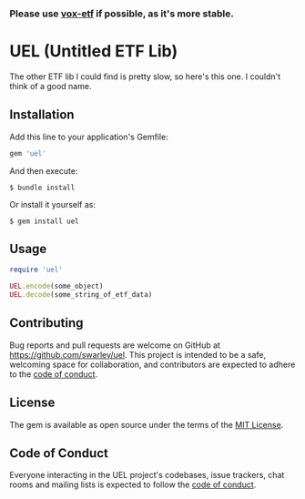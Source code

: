 ### Please use [vox-etf](https://github.com/swarley/vox-etf) if possible, as it's more stable.

# UEL (Untitled ETF Lib)

The other ETF lib I could find is pretty slow, so here's this one. I couldn't think of a good name.

## Installation

Add this line to your application's Gemfile:

```ruby
gem 'uel'
```

And then execute:

    $ bundle install

Or install it yourself as:

    $ gem install uel

## Usage

```ruby
require 'uel'

UEL.encode(some_object)
UEL.decode(some_string_of_etf_data)
```

## Contributing

Bug reports and pull requests are welcome on GitHub at https://github.com/swarley/uel. This project is intended to be a safe, welcoming space for collaboration, and contributors are expected to adhere to the [code of conduct](https://github.com/swarley/uel/blob/master/CODE_OF_CONDUCT.md).


## License

The gem is available as open source under the terms of the [MIT License](https://opensource.org/licenses/MIT).

## Code of Conduct

Everyone interacting in the UEL project's codebases, issue trackers, chat rooms and mailing lists is expected to follow the [code of conduct](https://github.com/swarley/uel/blob/master/CODE_OF_CONDUCT.md).
